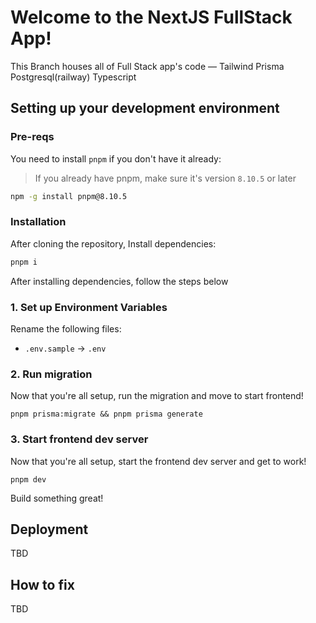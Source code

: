 # Welcome to the NextJS FullStack App!

This Branch houses all of Full Stack app's code — Tailwind Prisma Postgresql(railway) Typescript

## Setting up your development environment

### Pre-reqs

You need to install `pnpm` if you don't have it already:

> If you already have pnpm, make sure it's version `8.10.5` or later

```sh
npm -g install pnpm@8.10.5
```

### Installation

After cloning the repository, Install dependencies:

```sh
pnpm i
```

After installing dependencies, follow the steps below

### 1. Set up Environment Variables

Rename the following files:

- `.env.sample` -> `.env`

### 2. Run migration

Now that you're all setup, run the migration and move to start frontend!

```shell
pnpm prisma:migrate && pnpm prisma generate
```

### 3. Start frontend dev server

Now that you're all setup, start the frontend dev server and get to work!

```shell
pnpm dev
```

Build something great!

## Deployment

TBD

## How to fix

TBD